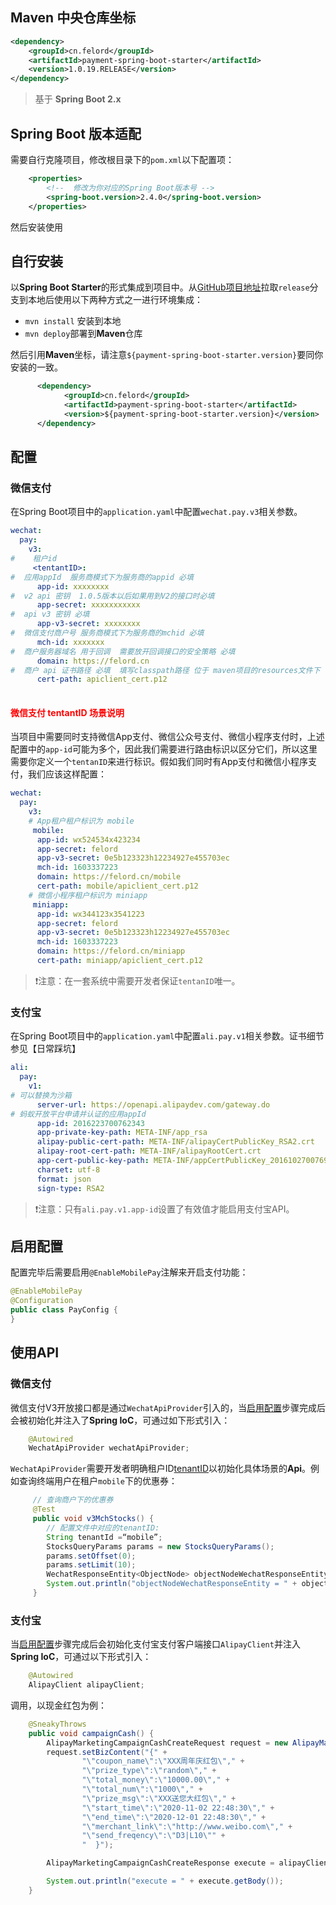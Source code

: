 ## Maven 中央仓库坐标

```xml
<dependency>
    <groupId>cn.felord</groupId>
    <artifactId>payment-spring-boot-starter</artifactId>
    <version>1.0.19.RELEASE</version>
</dependency>
```
> 基于 **Spring Boot 2.x** 

## Spring Boot 版本适配

需要自行克隆项目，修改根目录下的`pom.xml`以下配置项：
```xml
    <properties>
        <!--  修改为你对应的Spring Boot版本号 -->
        <spring-boot.version>2.4.0</spring-boot.version>
    </properties>
```
然后安装使用

## 自行安装

以**Spring Boot Starter**的形式集成到项目中。从[GitHub项目地址](https://github.com/NotFound403/payment-spring-boot)拉取`release`分支到本地后使用以下两种方式之一进行环境集成：

- `mvn install` 安装到本地
- `mvn deploy`部署到**Maven**仓库



然后引用**Maven**坐标，请注意`${payment-spring-boot-starter.version}`要同你安装的一致。

```xml
      <dependency>
            <groupId>cn.felord</groupId>
            <artifactId>payment-spring-boot-starter</artifactId>
            <version>${payment-spring-boot-starter.version}</version>
      </dependency>
```
## 配置

### 微信支付
在Spring Boot项目中的`application.yaml`中配置`wechat.pay.v3`相关参数。
```yaml
wechat:
  pay:
    v3:
#    租户id  
     <tentantID>: 
#  应用appId  服务商模式下为服务商的appid 必填  
      app-id: xxxxxxxx
#  v2 api 密钥  1.0.5版本以后如果用到V2的接口时必填
      app-secret: xxxxxxxxxxx
#  api v3 密钥 必填
      app-v3-secret: xxxxxxxx
#  微信支付商户号 服务商模式下为服务商的mchid 必填
      mch-id: xxxxxxx
#  商户服务器域名 用于回调  需要放开回调接口的安全策略 必填
      domain: https://felord.cn
#  商户 api 证书路径 必填  填写classpath路径 位于 maven项目的resources文件下
      cert-path: apiclient_cert.p12
 
```
#### <span style="color:red;">微信支付 tentantID 场景说明</span>

当项目中需要同时支持微信App支付、微信公众号支付、微信小程序支付时，上述配置中的`app-id`可能为多个，因此我们需要进行路由标识以区分它们，所以这里需要你定义一个`tentanID`来进行标识。假如我们同时有App支付和微信小程序支付，我们应该这样配置：

```yaml
wechat:
  pay:
    v3:
    # App租户租户标识为 mobile
     mobile:
      app-id: wx524534x423234
      app-secret: felord
      app-v3-secret: 0e5b123323h12234927e455703ec
      mch-id: 1603337223
      domain: https://felord.cn/mobile
      cert-path: mobile/apiclient_cert.p12
    # 微信小程序租户标识为 miniapp  
     miniapp:
      app-id: wx344123x3541223
      app-secret: felord
      app-v3-secret: 0e5b123323h12234927e455703ec
      mch-id: 1603337223
      domain: https://felord.cn/miniapp
      cert-path: miniapp/apiclient_cert.p12
```

>  ❗注意：在一套系统中需要开发者保证`tentanID`唯一。

### 支付宝

在Spring Boot项目中的`application.yaml`中配置`ali.pay.v1`相关参数。证书细节参见【日常踩坑】
```yaml
ali:
  pay:
    v1:
# 可以替换为沙箱
      server-url: https://openapi.alipaydev.com/gateway.do
# 蚂蚁开放平台申请并认证的应用appId
      app-id: 2016223700762343
      app-private-key-path: META-INF/app_rsa
      alipay-public-cert-path: META-INF/alipayCertPublicKey_RSA2.crt
      alipay-root-cert-path: META-INF/alipayRootCert.crt
      app-cert-public-key-path: META-INF/appCertPublicKey_2016102700769563.crt
      charset: utf-8
      format: json
      sign-type: RSA2
```
> ❗注意：只有`ali.pay.v1.app-id`设置了有效值才能启用支付宝API。

## 启用配置

配置完毕后需要启用`@EnableMobilePay`注解来开启支付功能：

```java
@EnableMobilePay
@Configuration
public class PayConfig {
}
```
## 使用API

### 微信支付

微信支付V3开放接口都是通过`WechatApiProvider`引入的，当[启用配置](/quick_start?id=启用配置)步骤完成后会被初始化并注入了**Spring IoC**，可通过如下形式引入：
```java
    @Autowired
    WechatApiProvider wechatApiProvider;
```
`WechatApiProvider`需要开发者明确租户ID[tenantID](quick_start?id=微信支付-tentantid-场景说明)以初始化具体场景的**Api**。例如查询终端用户在租户`mobile`下的优惠券：

```java
     // 查询商户下的优惠券
     @Test
     public void v3MchStocks() {
        // 配置文件中对应的tenantID:
        String tenantId =“mobile”;
        StocksQueryParams params = new StocksQueryParams();
        params.setOffset(0);
        params.setLimit(10);
        WechatResponseEntity<ObjectNode> objectNodeWechatResponseEntity = wechatApiProvider.favorApi(tenantId).queryStocksByMch(params);
        System.out.println("objectNodeWechatResponseEntity = " + objectNodeWechatResponseEntity);
     }
```


### 支付宝
当[启用配置](/quick_start?id=启用配置)步骤完成后会初始化支付宝支付客户端接口`AlipayClient`并注入**Spring IoC**，可通过以下形式引入：
```java
    @Autowired
    AlipayClient alipayClient;
```
调用，以现金红包为例：
```java
    @SneakyThrows
    public void campaignCash() {
        AlipayMarketingCampaignCashCreateRequest request = new AlipayMarketingCampaignCashCreateRequest();
        request.setBizContent("{" +
                "\"coupon_name\":\"XXX周年庆红包\"," +
                "\"prize_type\":\"random\"," +
                "\"total_money\":\"10000.00\"," +
                "\"total_num\":\"1000\"," +
                "\"prize_msg\":\"XXX送您大红包\"," +
                "\"start_time\":\"2020-11-02 22:48:30\"," +
                "\"end_time\":\"2020-12-01 22:48:30\"," +
                "\"merchant_link\":\"http://www.weibo.com\"," +
                "\"send_freqency\":\"D3|L10\"" +
                "  }");

        AlipayMarketingCampaignCashCreateResponse execute = alipayClient.certificateExecute(request);

        System.out.println("execute = " + execute.getBody());
    }
```